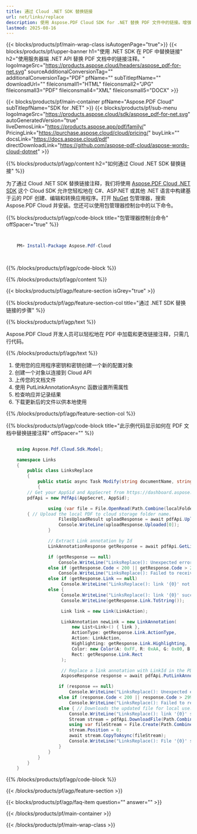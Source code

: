 ```yaml
---
title: 通过 Cloud .NET SDK 替换链接
url: net/links/replace
description: 使用 Aspose.PDF Cloud SDK for .NET 替换 PDF 文件中的链接。增强可发现性和索引。
lastmod: 2025-08-16
---
```


{{< blocks/products/pf/main-wrap-class isAutogenPage="true">}}
{{< blocks/products/pf/upper-banner h1="使用 .NET SDK 在 PDF 中替换链接" h2="使用服务器端 .NET API 替换 PDF 文档中的链接注释。" logoImageSrc="https://products.aspose.cloud/headers/aspose_pdf-for-net.svg" sourceAdditionalConversionTag="" additionalConversionTag="PDF" pfName="" subTitlepfName="" downloadUrl="" fileiconsmall1="HTML" fileiconsmall2="JPG" fileiconsmall3="PDF" fileiconsmall4="XML" fileiconsmall5="DOCX" >}}

{{< blocks/products/pf/main-container pfName="Aspose.PDF Cloud" subTitlepfName="SDK for .NET" >}}
{{< blocks/products/pf/sub-menu logoImageSrc="https://products.aspose.cloud/sdk/aspose_pdf-for-net.svg"
autoGeneratedVersion="true"
liveDemosLink="https://products.aspose.app/pdf/family/" PricingLink="https://purchase.aspose.cloud/cloud/pricing/" buyLink="" docsLink="https://docs.aspose.cloud/pdf"  directDownloadLink="https://github.com/aspose-pdf-cloud/aspose-words-cloud-dotnet" >}}

{{% blocks/products/pf/agp/content h2="如何通过 Cloud .NET SDK 替换链接" %}}

为了通过 Cloud .NET SDK 替换链接注释，我们将使用
[Aspose.PDF Cloud .NET SDK](https://products.aspose.cloud/pdf/net/)
这个 Cloud SDK 允许您轻松地在 C#、ASP.NET 或其他 .NET 语言中构建基于云的 PDF 创建、编辑和转换应用程序。打开
[NuGet](https://www.nuget.org/packages/Aspose.Pdf-Cloud)
包管理器，搜索
Aspose.PDF Cloud
并安装。您还可以使用包管理器控制台中的以下命令。

{{% blocks/products/pf/agp/code-block title="包管理器控制台命令" offSpacer="true" %}}

```powershell

     
    PM> Install-Package Aspose.Pdf-Cloud
     
     

```

{{% /blocks/products/pf/agp/code-block %}}

{{% /blocks/products/pf/agp/content %}}

{{< blocks/products/pf/agp/feature-section isGrey="true" >}}

{{% blocks/products/pf/agp/feature-section-col title="通过 .NET SDK 替换链接的步骤" %}}

{{% blocks/products/pf/agp/text %}}

Aspose.PDF Cloud 开发人员可以轻松地在 PDF 中加载和更改链接注释，只需几行代码。

{{% /blocks/products/pf/agp/text %}}

1. 使用您的应用程序密钥和密钥创建一个新的配置对象
1. 创建一个对象以连接到 Cloud API
1. 上传您的文档文件
1. 使用 PutLinkAnnotationAsync 函数设置所需属性
1. 检查响应并记录结果
1. 下载更新后的文件以供本地使用

{{% /blocks/products/pf/agp/feature-section-col %}}

{{% blocks/products/pf/agp/code-block title="此示例代码显示如何在 PDF 文档中替换链接注释" offSpacer="" %}}

```cs

    using Aspose.Pdf.Cloud.Sdk.Model;

    namespace Links
    {
        public class LinksReplace
        {
            public static async Task Modify(string documentName, string outputName, string LinkID, string LinkAction, string remoteFolder)
            {
		// Get your AppSid and AppSecret from https://dashboard.aspose.cloud (free registration required). 
		pdfApi = new PdfApi(AppSecret, AppSid);

                using (var file = File.OpenRead(Path.Combine(localFolder, documentName)))
		{ // Upload the local PDF to cloud storage folder name.
                    FilesUploadResult uploadResponse = await pdfApi.UploadFileAsync(Path.Combine(remoteFolder, documentName), documentName);
                    Console.WriteLine(uploadResponse.Uploaded[0]);
                }

                // Extract Link annotation by Id
                LinkAnnotationResponse getResponse = await pdfApi.GetLinkAnnotationAsync(documentName, LinkID, folder: remoteFolder);

                if (getResponse == null)
                    Console.WriteLine("LinksReplace(): Unexpected error in GetLink!");
                else if (getResponse.Code < 200 || getResponse.Code > 299)
                    Console.WriteLine("LinksReplace(): Failed to receive link from the document.");
                else if (getResponse.Link == null)
                     Console.WriteLine("LinksReplace(): link '{0}' not found in the document '{1]'.", LinkID, documentName);
                else {
                     Console.WriteLine("LinksReplace(): link '{0}' successfully received from the document '{1}.", LinkID, documentName);
                     Console.WriteLine(getResponse.Link.ToString());

                     Link link = new Link(LinkAction);

                     LinkAnnotation newLink = new LinkAnnotation(
                         new List<Link>() { link },
                         ActionType: getResponse.Link.ActionType,
                         Action: LinkAction,
                         Highlighting: getResponse.Link.Highlighting,
                         Color: new Color(A: 0xFF, R: 0xAA, G: 0x00, B: 0x00),
                         Rect: getResponse.Link.Rect
                     );

                     // Replace a link annotation with LinkId in the PDF on cloud storage.
                     AsposeResponse response = await pdfApi.PutLinkAnnotationAsync(documentName, LinkID, newLink, folder: remoteFolder);

                    if (response == null)
                        Console.WriteLine("LinksReplace(): Unexpected error in Modify!");
                    else if (response.Code < 200 || response.Code > 299)
                        Console.WriteLine("LinksReplace(): Failed to replaced link in the document.");
                    else { // Downloads the updated file for local use.
                        Console.WriteLine("LinksReplace(): link '{0}' successfully replaced in the document '{1}.", LinkID, documentName);
                        Stream stream = pdfApi.DownloadFile(Path.Combine(remoteFolder, documentName));
                        using var fileStream = File.Create(Path.Combine(localFolder, "replace_linkk_" + outputName));
                        stream.Position = 0;
                        await stream.CopyToAsync(fileStream);
                        Console.WriteLine("LinksReplace(): File '{0}' successfully downloaded.", "replace_link_" + outputName);
                    }
                }
            }
        }
    }

```

{{% /blocks/products/pf/agp/code-block %}}

{{< /blocks/products/pf/agp/feature-section >}}

{{< blocks/products/pf/agp/faq-item question="" answer="" >}}

{{< /blocks/products/pf/main-container >}}

{{< /blocks/products/pf/main-wrap-class >}}

